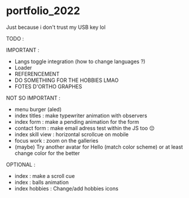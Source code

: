 # portfolio_2022

Just because i don't trust my USB key lol

TODO :

IMPORTANT :

-   Langs toggle integration (how to change languages ?)
-   Loader
-   REFERENCEMENT
-   DO SOMETHING FOR THE HOBBIES LMAO
-   FOTES D'ORTHO GRAPHES

NOT SO IMPORTANT :

-   menu burger (aled)
-   index titles : make typewriter animation with observers
-   index form : make a pending animation for the form
-   contact form : make email adress test within the JS too 😔
-   index skill view : horizontal scrollcue on mobile
-   focus work : zoom on the galleries
-   (maybe) Try another avatar for Hello (match color scheme) or at least change color for the better

OPTIONAL :

-   index : make a scroll cue
-   index : balls animation
-   index hobbies : Change/add hobbies icons
